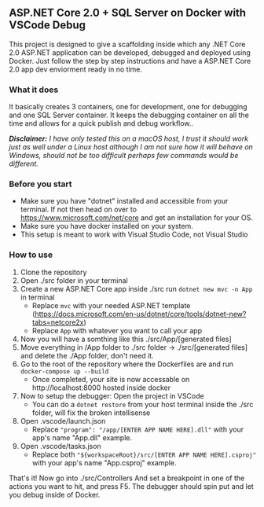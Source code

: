 

## ASP.NET Core 2.0 + SQL Server on Docker with VSCode Debug

This project is designed to give a scaffolding inside which any .NET Core 2.0 ASP.NET application can be developed, debugged and deployed using Docker. Just follow the step by step instructions and have a ASP.NET Core 2.0 app dev enviorment ready in no time. 

### What it does
It basically creates 3 containers, one for development, one for debugging and one SQL Server container. It keeps the debugging container on all the time and allows for a quick publish and debug workflow..

***Disclaimer:** I have only tested this on a macOS host, I trust it should work just as well under a Linux host although I am not sure how it will behave on Windows, should not be too difficult perhaps few commands would be different.*

### Before you start
- Make sure you have "dotnet" installed and accessible from your terminal. If not then head on over to https://www.microsoft.com/net/core and get an installation for your OS.
- Make sure you have docker installed on your system.
- This setup is meant to work with Visual Studio Code, not Visual Studio

### How to use
1. Clone the repository
2. Open ./src folder in your terminal
3. Create a new ASP.NET Core app inside ./src run `dotnet new mvc -n App` in terminal
	- Replace `mvc` with your needed ASP.NET template (https://docs.microsoft.com/en-us/dotnet/core/tools/dotnet-new?tabs=netcore2x)
	- Replace `App` with whatever you want to call your app
4. Now you will have a somthing like this ./src/App/[generated files]
5. Move everything in /App folder to ./src folder -> ./src/[generated files] and delete the ./App folder, don't need it.
6. Go to the root of the repository where the Dockerfiles are and run `docker-compose up --build`
	- Once completed, your site is now accessable on http://localhost:8000 hosted inside docker
6. Now to setup the debugger: Open the project in VSCode
	- You can do a `dotnet restore` from your host terminal inside the ./src folder, will fix the broken intellisense
7. Open .vscode/launch.json
	- Replace `"program": "/app/[ENTER APP NAME HERE].dll"` with your app's name "App.dll" example.
8. Open .vscode/tasks.json
	- Replace both `"${workspaceRoot}/src/[ENTER APP NAME HERE].csproj"` with your app's name "App.csproj" example.

That's it! Now go into ./src/Controllers And set a breakpoint in one of the actions you want to hit, and press F5. The debugger should spin put and let you debug inside of Docker.



